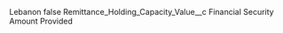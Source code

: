 <?xml version="1.0" encoding="UTF-8"?>
<CustomMetadata xmlns="http://soap.sforce.com/2006/04/metadata" xmlns:xsi="http://www.w3.org/2001/XMLSchema-instance" xmlns:xsd="http://www.w3.org/2001/XMLSchema">
    <label>Lebanon</label>
    <protected>false</protected>
    <values>
        <field>Remittance_Holding_Capacity_Value__c</field>
        <value xsi:type="xsd:string">Financial Security Amount Provided</value>
    </values>
</CustomMetadata>
